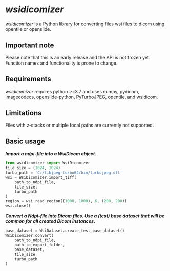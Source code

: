 # *wsidicomizer*
*wsidicomizer* is a Python library for converting files wsi files to dicom using opentile or openslide.

## Important note
Please note that this is an early release and the API is not frozen yet. Function names and functionality is prone to change.

## Requirements
*wsidicomizer* requires python >=3.7 and uses numpy, pydicom, imagecodecs, openslide-python, PyTurboJPEG, opentile, and wsidicom.

## Limitations
Files with z-stacks or multiple focal paths are currently not supported.

## Basic usage
***Import a ndpi-file into a WsiDicom object.***
```python
from wsidicomizer import WsiDicomizer
tile_size = (1024, 1024)
turbo_path = 'C:/libjpeg-turbo64/bin/turbojpeg.dll'
wsi = WsiDicomizer.import_tiff(
    path_to_ndpi_file,
    tile_size,
    turbo_path
)
region = wsi.read_region((1000, 1000), 6, (200, 200))
wsi.close()
```

***Convert a Ndpi-file into Dicom files. Use a (test) base dataset that will be common for all created Dicom instances.***
```python
base_dataset = WsiDataset.create_test_base_dataset()
WsiDicomizer.convert(
    path_to_ndpi_file,
    path_to_export_folder,
    base_dataset,
    tile_size
    turbo_path
)
```

